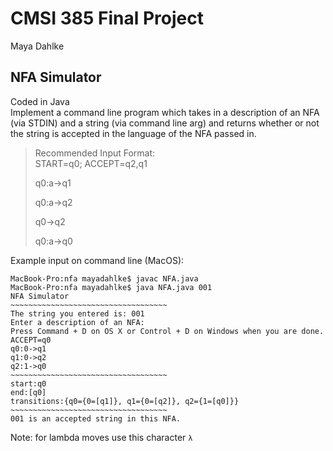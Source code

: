 # CMSI 385 Final Project
Maya Dahlke

## NFA Simulator
Coded in Java   
Implement a command line program which takes in a description of an NFA (via STDIN) and a string (via command line arg) and returns whether or not the string is accepted in the language of the NFA passed in.  

> Recommended Input Format:    
> START=q0; ACCEPT=q2,q1
>
> q0:a->q1
>
> q0:a->q2
>
> q0->q2
>
> q0:a->q0

Example input on command line (MacOS):
```
MacBook-Pro:nfa mayadahlke$ javac NFA.java
MacBook-Pro:nfa mayadahlke$ java NFA.java 001
NFA Simulator
~~~~~~~~~~~~~~~~~~~~~~~~~~~~~~~~~~~
The string you entered is: 001
Enter a description of an NFA:
Press Command + D on OS X or Control + D on Windows when you are done.
ACCEPT=q0
q0:0->q1
q1:0->q2
q2:1->q0
~~~~~~~~~~~~~~~~~~~~~~~~~~~~~~~~~~~
start:q0
end:[q0]
transitions:{q0={0=[q1]}, q1={0=[q2]}, q2={1=[q0]}}
~~~~~~~~~~~~~~~~~~~~~~~~~~~~~~~~~~~
001 is an accepted string in this NFA.
```

Note: for lambda moves use this character `λ`
